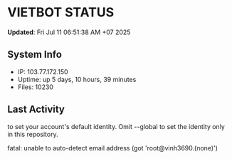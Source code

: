 # VIETBOT STATUS
**Updated**: Fri Jul 11 06:51:38 AM +07 2025

## System Info
- IP: 103.77.172.150
- Uptime: up 5 days, 10 hours, 39 minutes
- Files: 10230

## Last Activity

to set your account's default identity.
Omit --global to set the identity only in this repository.

fatal: unable to auto-detect email address (got 'root@vinh3690.(none)')
